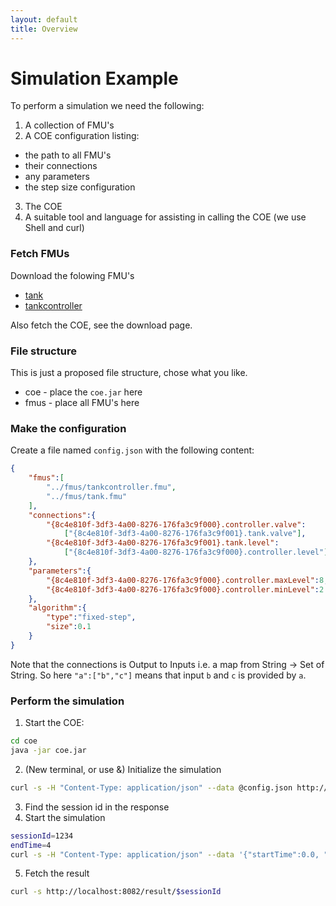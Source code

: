 ```yaml
---
layout: default
title: Overview
---
```





# Simulation Example

To perform a simulation we need the following:

1. A collection of FMU's
2. A COE configuration listing:
 * the path to all FMU's
 * their connections
 * any parameters
 * the step size configuration
3. The COE
4. A suitable tool and language for assisting in calling the COE (we use Shell and curl)

### Fetch FMUs

Download the folowing FMU's

* [tank](http://overture.au.dk/into-cps/test/fmu/tank.fmu)
* [tankcontroller](http://overture.au.dk/into-cps/test/fmu/tankcontroller.fmu)

Also fetch the COE, see the download page.

### File structure
This is just a proposed file structure, chose what you like.

* coe - place the `coe.jar` here
* fmus - place all FMU's here

### Make the configuration

Create a file named `config.json` with the following content:

```json
{
	"fmus":[
		"../fmus/tankcontroller.fmu",
		"../fmus/tank.fmu"
	],
	"connections":{
		"{8c4e810f-3df3-4a00-8276-176fa3c9f000}.controller.valve":
		    ["{8c4e810f-3df3-4a00-8276-176fa3c9f001}.tank.valve"],
		"{8c4e810f-3df3-4a00-8276-176fa3c9f001}.tank.level":
		    ["{8c4e810f-3df3-4a00-8276-176fa3c9f000}.controller.level"]
	},
	"parameters":{
		"{8c4e810f-3df3-4a00-8276-176fa3c9f000}.controller.maxLevel":8,
		"{8c4e810f-3df3-4a00-8276-176fa3c9f000}.controller.minLevel":2
	},
	"algorithm":{
		"type":"fixed-step",
		"size":0.1
	}
}

```

Note that the connections is Output to Inputs i.e. a map from String -> Set of String. So here `"a":["b","c"]` means that input `b` and `c` is provided by `a`.

### Perform the simulation

1. Start the COE:

```bash
cd coe
java -jar coe.jar 
```

2. (New terminal, or use &) Initialize the simulation

```bash
curl -s -H "Content-Type: application/json" --data @config.json http://localhost:8082/initialize
```

3. Find the session id in the response
4. Start the simulation

```bash
sessionId=1234
endTime=4
curl -s -H "Content-Type: application/json" --data '{"startTime":0.0, "endTime":'$endTime'}' http://localhost:8082/simulate/$sessionId
```

5. Fetch the result

```bash
curl -s http://localhost:8082/result/$sessionId
```







